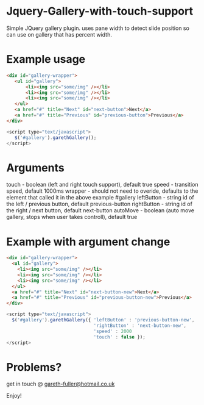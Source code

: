 Jquery-Gallery-with-touch-support
=================================

Simple JQuery gallery plugin. uses pane width to detect slide position so can use on gallery that has percent width.

Example usage
=================================

```html
<div id="gallery-wrapper">
   <ul id="gallery">
       <li><img src="some/img" /></li>
       <li><img src="some/img" /></li>      
       <li><img src="some/img" /></li>
   </ul>
   <a href="#" title="Next" id="next-button">Next</a>
   <a href="#" title="Previous" id="previous-button">Previous</a>
</div>
```
    
```javascript
<script type="text/javascript">
   $('#gallery').garethGallery();
</script>
```


Arguments
==================================
touch       - boolean (left and right touch support), default true
speed       - transition speed, default 1000ms
wrapper     - should not need to overide, defaults to the element that called it in the above example #gallery
leftButton  - string id of the left / previous button, default previous-button
rightButton - string id of the right / next button, default next-button
autoMove    - boolean (auto move gallery, stops when user takes controll), default true

Example with argument change
================================

```html
<div id="gallery-wrapper">
  <ul id="gallery">
    <li><img src="some/img" /></li>
    <li><img src="some/img" /></li>
    <li><img src="some/img" /></li>
  </ul>
  <a href="#" title="Next" id="next-button-new">Next</a>
  <a href="#" title="Previous" id="previous-button-new">Previous</a>
</div>
```

```javascript
<script type="text/javascript">
  $('#gallery').garethGallery({ 'leftButton' : 'previous-button-new',
                                'rightButton' : 'next-button-new',
                                'speed' : 2000
                                'touch' : false });
</script>
```

Problems?
================================

get in touch @ gareth-fuller@hotmail.co.uk

Enjoy!